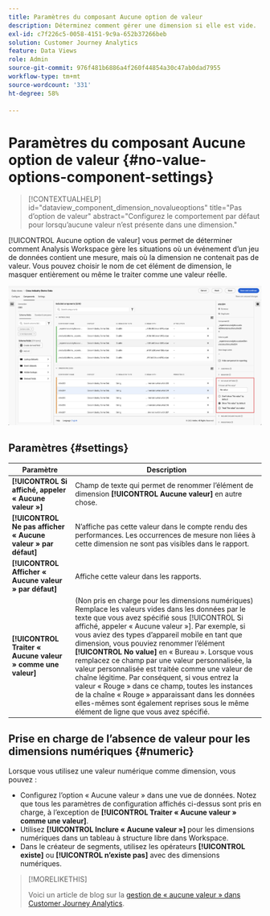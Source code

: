 ```yaml
---
title: Paramètres du composant Aucune option de valeur
description: Déterminez comment gérer une dimension si elle est vide.
exl-id: c7f226c5-0058-4151-9c9a-652b37266beb
solution: Customer Journey Analytics
feature: Data Views
role: Admin
source-git-commit: 976f481b6886a4f260f44854a30c47ab0dad7955
workflow-type: tm+mt
source-wordcount: '331'
ht-degree: 58%

---
```


# Paramètres du composant Aucune option de valeur {#no-value-options-component-settings}

<!-- markdownlint-disable MD034 -->

>[!CONTEXTUALHELP]
>id="dataview_component_dimension_novalueoptions"
>title="Pas d’option de valeur"
>abstract="Configurez le comportement par défaut pour lorsqu’aucune valeur n’est présente dans une dimension."

<!-- markdownlint-enable MD034 -->


[!UICONTROL Aucune option de valeur] vous permet de déterminer comment Analysis Workspace gère les situations où un événement d’un jeu de données contient une mesure, mais où la dimension ne contenait pas de valeur. Vous pouvez choisir le nom de cet élément de dimension, le masquer entièrement ou même le traiter comme une valeur réelle.

![Pas d’option de valeur](../assets/no-value-options.png)

## Paramètres {#settings}

| Paramètre | Description |
| --- | --- |
| **[!UICONTROL Si affiché, appeler « Aucune valeur »]** | Champ de texte qui permet de renommer l’élément de dimension **[!UICONTROL Aucune valeur]** en autre chose. |
| **[!UICONTROL Ne pas afficher « Aucune valeur » par défaut]** | Nʼaffiche pas cette valeur dans le compte rendu des performances. Les occurrences de mesure non liées à cette dimension ne sont pas visibles dans le rapport. |
| **[!UICONTROL Afficher « Aucune valeur » par défaut]** | Affiche cette valeur dans les rapports. |
| **[!UICONTROL Traiter « Aucune valeur » comme une valeur]** | (Non pris en charge pour les dimensions numériques) Remplace les valeurs vides dans les données par le texte que vous avez spécifié sous [!UICONTROL Si affiché, appeler « Aucune valeur »]. Par exemple, si vous aviez des types d’appareil mobile en tant que dimension, vous pouviez renommer lʼélément **[!UICONTROL No value]** en « Bureau ». Lorsque vous remplacez ce champ par une valeur personnalisée, la valeur personnalisée est traitée comme une valeur de chaîne légitime. Par conséquent, si vous entrez la valeur « Rouge » dans ce champ, toutes les instances de la chaîne « Rouge » apparaissant dans les données elles-mêmes sont également reprises sous le même élément de ligne que vous avez spécifié. |

## Prise en charge de l’absence de valeur pour les dimensions numériques {#numeric}

Lorsque vous utilisez une valeur numérique comme dimension, vous pouvez :

* Configurez l’option « Aucune valeur » dans une vue de données. Notez que tous les paramètres de configuration affichés ci-dessus sont pris en charge, à l’exception de **[!UICONTROL Traiter « Aucune valeur » comme une valeur]**.
* Utilisez **[!UICONTROL Inclure « Aucune valeur »]** pour les dimensions numériques dans un tableau à structure libre dans Workspace.
* Dans le créateur de segments, utilisez les opérateurs **[!UICONTROL existe]** ou **[!UICONTROL n’existe pas]** avec des dimensions numériques.


>[!MORELIKETHIS]
>
>Voici un article de blog sur la [gestion de « aucune valeur » dans Customer Journey Analytics](https://experienceleaguecommunities.adobe.com/t5/adobe-analytics-blogs/handling-quot-no-value-quot-in-customer-journey-analytics/ba-p/597339?profile.language=fr).

